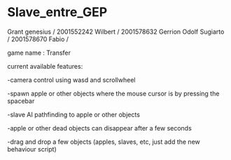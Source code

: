 # Slave_entre_GEP
Grant genesius / 2001552242
Wilbert / 2001578632
Gerrion Odolf Sugiarto / 2001578670
Fabio / 

game name : Transfer

current available features:

-camera control using wasd and scrollwheel

-spawn apple or other objects where the mouse cursor is by pressing the spacebar

-slave AI pathfinding to apple or other objects

-apple or other dead objects can disappear after a few seconds

-drag and drop a few objects (apples, slaves, etc, just add the new behaviour script)

